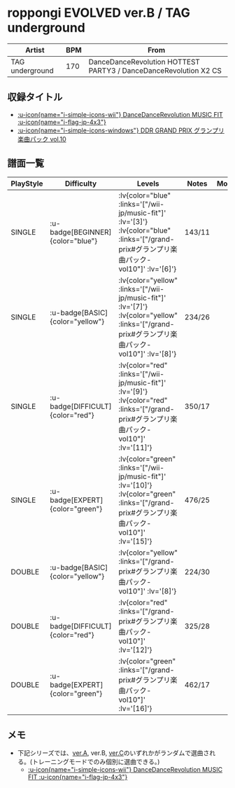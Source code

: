 # roppongi EVOLVED ver.B / TAG underground

|Artist|BPM|From|
|------|---|----|
|TAG underground|170|DanceDanceRevolution HOTTEST PARTY3 / DanceDanceRevolution X2 CS|

## 収録タイトル

- [ :u-icon{name="i-simple-icons-wii"} DanceDanceRevolution MUSIC FIT :u-icon{name="i-flag-jp-4x3"} ](/wii-jp/music-fit)
- [ :u-icon{name="i-simple-icons-windows"} DDR GRAND PRIX グランプリ楽曲パック vol.10](/grand-prix#グランプリ楽曲パック-vol10)


## 譜面一覧

|PlayStyle|Difficulty|Levels|Notes|Movie|
|---------|----------|------|-----|-----|
|SINGLE| :u-badge[BEGINNER]{color="blue"} | :lv{color="blue" :links='["/wii-jp/music-fit"]' :lv='[3]'}  :lv{color="blue" :links='["/grand-prix#グランプリ楽曲パック-vol10"]' :lv='[6]'} |143/11||
|SINGLE| :u-badge[BASIC]{color="yellow"} | :lv{color="yellow" :links='["/wii-jp/music-fit"]' :lv='[7]'}  :lv{color="yellow" :links='["/grand-prix#グランプリ楽曲パック-vol10"]' :lv='[8]'} |234/26||
|SINGLE| :u-badge[DIFFICULT]{color="red"} | :lv{color="red" :links='["/wii-jp/music-fit"]' :lv='[9]'}  :lv{color="red" :links='["/grand-prix#グランプリ楽曲パック-vol10"]' :lv='[11]'} |350/17||
|SINGLE| :u-badge[EXPERT]{color="green"} | :lv{color="green" :links='["/wii-jp/music-fit"]' :lv='[10]'}  :lv{color="green" :links='["/grand-prix#グランプリ楽曲パック-vol10"]' :lv='[15]'} |476/25||
|DOUBLE| :u-badge[BASIC]{color="yellow"} | :lv{color="yellow" :links='["/grand-prix#グランプリ楽曲パック-vol10"]' :lv='[8]'} |224/30||
|DOUBLE| :u-badge[DIFFICULT]{color="red"} | :lv{color="red" :links='["/grand-prix#グランプリ楽曲パック-vol10"]' :lv='[12]'} |325/28||
|DOUBLE| :u-badge[EXPERT]{color="green"} | :lv{color="green" :links='["/grand-prix#グランプリ楽曲パック-vol10"]' :lv='[16]'} |462/17||

## メモ

- 下記シリーズでは、[ver.A](/wii-jp/music-fit/roppongi-evolved-ver-a), ver.B, [ver.C](/wii-jp/music-fit/roppongi-evolved-ver-c)のいずれかがランダムで選曲される。(トレーニングモードでのみ個別に選曲できる。)
  - [ :u-icon{name="i-simple-icons-wii"} DanceDanceRevolution MUSIC FIT :u-icon{name="i-flag-jp-4x3"} ](/wii-jp/music-fit)
